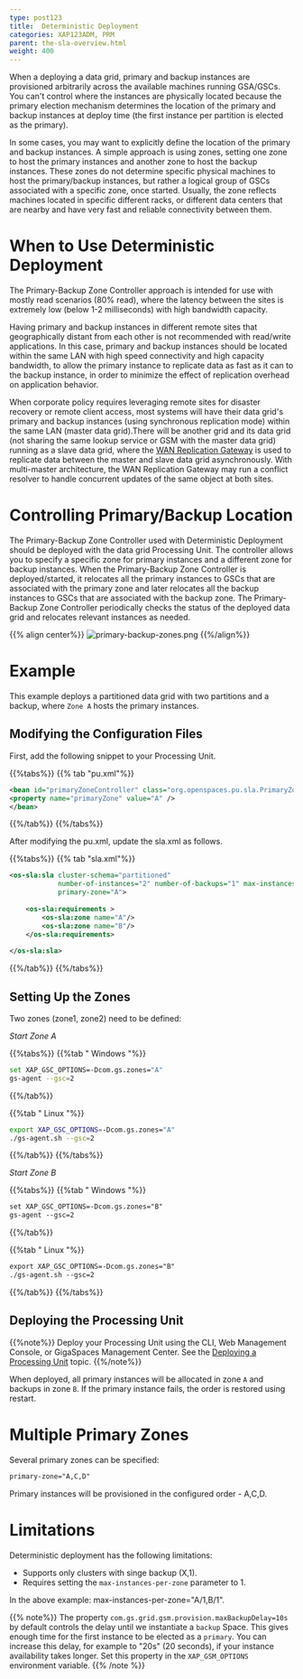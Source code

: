 ```yaml
---
type: post123
title:  Deterministic Deployment
categories: XAP123ADM, PRM
parent: the-sla-overview.html
weight: 400
---
```



When a deploying a data grid, primary and backup instances are provisioned arbitrarily across the available machines running GSA/GSCs. You can't control where the instances are physically located because the primary election mechanism determines the location of the primary and backup instances at deploy time (the first instance per partition is elected as the primary).

In some cases, you may want to explicitly define the location of the primary and backup instances. A simple approach is using zones, setting one zone to host the primary instances and another zone to host the backup instances. These zones do not determine specific physical machines to host the primary/backup instances, but rather a logical group of GSCs associated with a specific zone, once started. Usually, the zone reflects machines located in specific different racks, or different data centers that are nearby and have very fast and reliable connectivity between them.

# When to Use Deterministic Deployment

The Primary-Backup Zone Controller approach is intended for use with  mostly read scenarios (80% read), where the latency between the sites is extremely low (below 1-2 milliseconds) with high bandwidth capacity.

Having primary and backup instances in different remote sites that geographically distant from each other is not recommended with read/write applications. In this case, primary and backup instances should be located within the same LAN with high speed connectivity and high capacity bandwidth, to allow the primary instance to replicate data as fast as it can to the backup instance, in order to minimize the effect of replication overhead on application behavior.

When corporate policy requires leveraging remote sites for disaster recovery or remote client access, most systems will have their data grid's primary and backup instances (using synchronous replication mode) within the same LAN (master data grid).There will be another grid and its data grid (not sharing the same lookup service or GSM with the master data grid) running as a slave data grid, where the [WAN Replication Gateway](/sbp/wan-replication-gateway.html) is used to replicate data between the master and slave data grid asynchronously. With multi-master architecture, the WAN Replication Gateway may run a conflict resolver to handle concurrent updates of the same object at both sites.

# Controlling Primary/Backup Location

The Primary-Backup Zone Controller used with Deterministic Deployment should be deployed with the data grid Processing Unit. The controller allows you to specify a specific zone for primary instances and a different zone for backup instances. When the Primary-Backup Zone Controller is deployed/started, it relocates all the primary instances to GSCs that are associated with the primary zone and later relocates all the backup instances to GSCs that are associated with the backup zone. The Primary-Backup Zone Controller periodically checks the status of the deployed data grid and relocates relevant instances as needed.

{{% align center%}}
![primary-backup-zones.png](/attachment_files/admin/primary-backup-zones.png)
{{%/align%}}

# Example

This example deploys a partitioned data grid with two partitions and a backup, where `Zone A` hosts the primary instances.

## Modifying the Configuration Files

First, add the following snippet to your Processing Unit.

{{%tabs%}}
{{% tab "pu.xml"%}}
```xml
<bean id="primaryZoneController" class="org.openspaces.pu.sla.PrimaryZoneController" >
<property name="primaryZone" value="A" />
</bean>

```
{{%/tab%}}
{{%/tabs%}}

After modifying the pu.xml, update the sla.xml as follows.

{{%tabs%}}
{{% tab "sla.xml"%}}
```xml
<os-sla:sla cluster-schema="partitioned"
            number-of-instances="2" number-of-backups="1" max-instances-per-zone="A/1,B/1"
            primary-zone="A">
            
    <os-sla:requirements >
        <os-sla:zone name="A"/>
        <os-sla:zone name="B"/>
    </os-sla:requirements>
    
</os-sla:sla>
```
{{%/tab%}}
{{%/tabs%}}

## Setting Up the Zones

Two zones (zone1, zone2) need to be defined:

*Start Zone A*

{{%tabs%}}
{{%tab "  Windows "%}}

```bash
set XAP_GSC_OPTIONS=-Dcom.gs.zones="A"
gs-agent --gsc=2 
```
{{%/tab%}}

{{%tab "  Linux "%}}

```bash
export XAP_GSC_OPTIONS=-Dcom.gs.zones="A"
./gs-agent.sh --gsc=2
```

{{%/tab%}}
{{%/tabs%}}

*Start Zone B*

{{%tabs%}}
{{%tab "  Windows "%}}


```xml
set XAP_GSC_OPTIONS=-Dcom.gs.zones="B"
gs-agent --gsc=2 
```
{{%/tab%}}

{{%tab "  Linux "%}}

```xml
export XAP_GSC_OPTIONS=-Dcom.gs.zones="B"
./gs-agent.sh --gsc=2
```

{{%/tab%}}
{{%/tabs%}}

## Deploying the Processing Unit

{{%note%}}
Deploy your Processing Unit using the CLI, Web Management Console, or GigaSpaces Management Center. See the [Deploying a Processing Unit](./admin-deploy-pu.html) topic.
{{%/note%}}

When deployed, all primary instances will be allocated in zone `A` and backups in zone `B`. If the primary instance fails, the order is restored using restart.

# Multiple Primary Zones

Several primary zones can be specified:


```xml
primary-zone="A,C,D"
```

Primary instances will be provisioned in the configured order - A,C,D.

# Limitations

Deterministic deployment has the following limitations:

* Supports only clusters with singe backup (X,1).
* Requires setting the `max-instances-per-zone` parameter to 1.

In the above example: max-instances-per-zone="A/1,B/1".

{{% note%}}
The property `com.gs.grid.gsm.provision.maxBackupDelay=10s` by default controls the delay until we instantiate a `backup` Space. This gives enough time for the first instance to be elected as a `primary`. You can increase this delay, for example to "20s" (20 seconds), if your instance availability takes longer. Set this property in the `XAP_GSM_OPTIONS` environment variable.
{{% /note %}}

